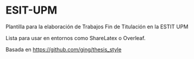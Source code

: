 # ESIT-UPM
Plantilla para la elaboración de Trabajos Fin de Titulación en la ESTIT UPM

Lista para usar en entornos como ShareLatex o Overleaf.

Basada en <https://github.com/ging/thesis_style>